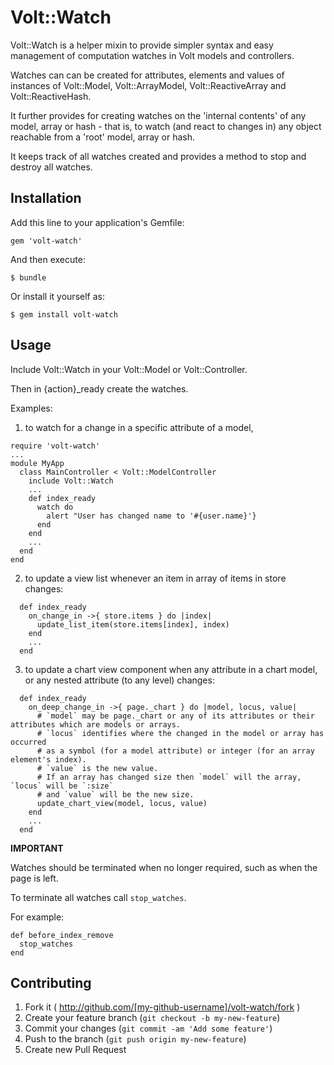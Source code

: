 # Volt::Watch

Volt::Watch is a helper mixin to provide simpler syntax and easy management of computation watches in Volt models and controllers.

Watches can can be created for attributes, elements and values of instances of Volt::Model, Volt::ArrayModel, Volt::ReactiveArray and Volt::ReactiveHash.

It further provides for creating watches on the 'internal contents' of any model, array or hash - that is, 
to watch (and react to changes in) any object reachable from a 'root' model, array or hash. 
  
It keeps track of all watches created and provides a method to stop and destroy all watches.
  
## Installation

Add this line to your application's Gemfile:

    gem 'volt-watch'

And then execute:

    $ bundle

Or install it yourself as:

    $ gem install volt-watch

## Usage

Include Volt::Watch in your Volt::Model or Volt::Controller.

Then in {action}_ready create the watches.

Examples:
 
1) to watch for a change in a specific attribute of a model,
```
require 'volt-watch'
...
module MyApp
  class MainController < Volt::ModelController
    include Volt::Watch
    ...
    def index_ready
      watch do
        alert "User has changed name to '#{user.name}'}
      end
    end
    ...
  end
end
```

2) to update a view list whenever an item in array of items in store changes:

```
  def index_ready
    on_change_in ->{ store.items } do |index|
      update_list_item(store.items[index], index)
    end
    ...
  end
```

3) to update a chart view component when any attribute in a chart model, or any nested attribute (to any level) changes:

```
  def index_ready
    on_deep_change_in ->{ page._chart } do |model, locus, value|
      # `model` may be page._chart or any of its attributes or their attributes which are models or arrays.
      # `locus` identifies where the changed in the model or array has occurred
      # as a symbol (for a model attribute) or integer (for an array element's index).
      # `value` is the new value.
      # If an array has changed size then `model` will the array, `locus` will be `:size`
      # and `value` will be the new size.
      update_chart_view(model, locus, value)
    end
    ...
  end
```

**IMPORTANT**

Watches should be terminated when no longer required, such as when the page is left.

To terminate all watches call `stop_watches`. 

For example:

```
def before_index_remove
  stop_watches
end
```

## Contributing

1. Fork it ( http://github.com/[my-github-username]/volt-watch/fork )
2. Create your feature branch (`git checkout -b my-new-feature`)
3. Commit your changes (`git commit -am 'Add some feature'`)
4. Push to the branch (`git push origin my-new-feature`)
5. Create new Pull Request
